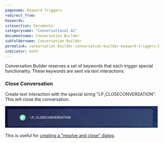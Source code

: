 ```yaml
---
pagename: Keyword Triggers
redirect_from:
Keywords:
sitesection: Documents
categoryname: "Conversational AI"
documentname: Conversation Builder
subfoldername: Conversation Builder
permalink: conversation-builder-conversation-builder-keyword-triggers.html
indicator: both
---
```


Conversation Builder reserves a set of keywords that each trigger special functionality. These keywords are sent via text interactions.

### Close Conversation

Create text interaction with the special string "LP_CLOSECONVERSATION". This will close the conversation.

<img class="fancyimage" width="500" src="img/ConvoBuilder/bestPractices/tips_image_2.png">

This is useful for [creating a "resolve and close" dialog](conversation-builder-best-practices-common-conversation-patterns.html#create-resolve-and-close-dialog).